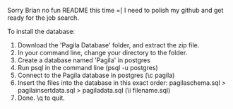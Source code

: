 Sorry Brian no fun README this time =[ I need to polish my github and get ready for the job search.

To install the database:
1. Download the 'Pagila Database' folder, and extract the zip file.
2. In your command line, change your directory to the folder.
3. Create a database named 'Pagila' in postgres
4. Run psql in the command line (psql -u postgres)
5. Connect to the Pagila database in postgres (\c pagila)
6. Insert the files into the database in this exact order: pagilaschema.sql > pagilainsertdata.sql > pagiladata.sql (\i filename.sql)
7. Done. \q to quit.

